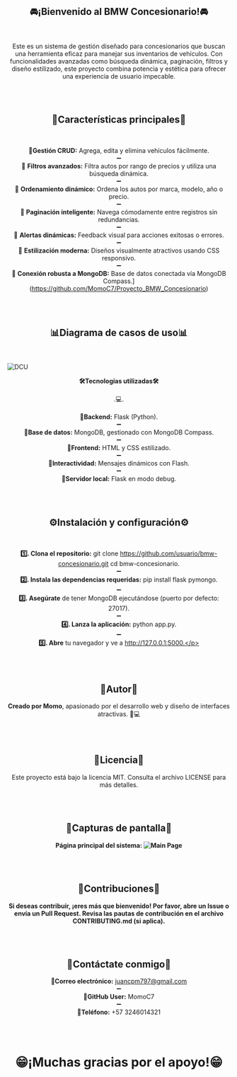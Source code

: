 <h2 align="center">🚘¡Bienvenido al BMW Concesionario!🚘</h2> 
<br>
<p align="center">Este es un sistema de gestión diseñado para concesionarios que buscan una herramienta eficaz para manejar sus inventarios de vehículos. Con funcionalidades avanzadas como búsqueda dinámica, paginación, filtros y diseño estilizado, este proyecto combina potencia y estética para ofrecer una experiencia de usuario impecable.</p>
<br>
<br>
<h2 align="center">🌟Características principales🌟</h2>
<br>

**<p align="center">📌Gestión CRUD:** Agrega, edita y elimina vehículos fácilmente.  <br>➖<br>📌
**Filtros avanzados:** Filtra autos por rango de precios y utiliza una búsqueda dinámica.  <br>➖<br>📌
**Ordenamiento dinámico:** Ordena los autos por marca, modelo, año o precio.  <br>➖<br>📌
**Paginación inteligente:** Navega cómodamente entre registros sin redundancias.  <br>➖<br>📌
**Alertas dinámicas:** Feedback visual para acciones exitosas o errores.  <br>➖<br>📌
**Estilización moderna:** Diseños visualmente atractivos usando CSS responsivo.  <br>➖<br>📌
**Conexión robusta a MongoDB:** Base de datos conectada vía MongoDB Compass.]  <br>
(https://github.com/MomoC7/Proyecto_BMW_Concesionario)</p>

<br>
<br>
<h2 align="center">📊Diagrama de casos de uso📊</h2> 
<br>

![DCU](static/img/DCU.png)

**<p align="center">🛠️Tecnologías utilizadas🛠️** <br><br>.💻.<br><br>
  📌**Backend:** Flask (Python). <br>➖<br>
  📌**Base de datos:** MongoDB, gestionado con MongoDB Compass. <br>➖<br>
  📌**Frontend:** HTML y CSS estilizado. <br>➖<br>
  📌**Interactividad:** Mensajes dinámicos con Flash. <br>➖<br>
  📌**Servidor local:** Flask en modo debug. </p>
    
<br>
<br>

<h2 align="center">⚙️Instalación y configuración⚙️</h2>
<br>

**<p align="center">1️⃣. Clona el repositorio:** git clone https://github.com/usuario/bmw-concesionario.git cd bmw-concesionario. <br>➖<br>
**2️⃣. Instala las dependencias requeridas:** pip install flask pymongo. <br>➖<br>
**3️⃣. Asegúrate** de tener MongoDB ejecutándose (puerto por defecto: 27017). <br>➖<br>
**4️⃣. Lanza la aplicación:** python app.py. <br>➖<br>
**5️⃣. Abre** tu navegador y ve a http://127.0.0.1:5000.</p>
    
<br>
<br>

<h2 align="center">👤Autor👤</h2> 

**<p align="center">Creado por Momo**, apasionado por el desarrollo web y diseño de interfaces atractivas. 🎨💻</p>

<br>
<br>

<h2 align="center">📜Licencia📜</h2>  

<p align="center">Este proyecto está bajo la licencia MIT. Consulta el archivo LICENSE para más detalles.</p>

<br>
<br>

<h2 align="center">📸Capturas de pantalla📸</h2> 

**<p align="center">Página principal del sistema: ![Main Page](static/img/MainPage.png)**</p>

<br>
<br>

<h2 align="center">🤝Contribuciones🤝</h2> 

**<p align="center">Si deseas contribuir, ¡eres más que bienvenido! Por favor, abre un **Issue** o envía un **Pull Request**. Revisa las pautas de contribución en el archivo CONTRIBUTING.md (si aplica).**</p>

<br>
<br>

<h2 align="center">📎Contáctate conmigo📎</h2>

**<p align="center">📧Correo electrónico:** juancpm797@gmail.com <br>➖<br>
**🔑GitHub User:** MomoC7 <br>➖<br>
**📲Teléfono:** +57 3246014321
</p>

<br>
<br>

**<h1 align="center">😁¡Muchas gracias por el apoyo!😁</h1>**
